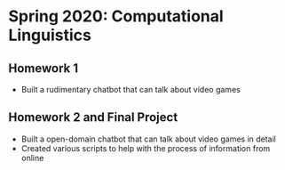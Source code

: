 # Spring 2020: Computational Linguistics

## Homework 1
- Built a rudimentary chatbot that can talk about video games

## Homework 2 and Final Project
- Built a open-domain chatbot that can talk about video games in detail
- Created various scripts to help with the process of information from online
